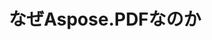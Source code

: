 ---
title: なぜAspose.PDFなのか
linktitle: なぜAspose.PDFなのか
type: docs
weight: 10
url: /ja/java/why-aspose-pdf/
description: 次のセクションでは、なぜユーザーがAspose.PDF for Javaを選んでドキュメントを操作するのかを説明します。
lastmod: "2024-03-05"
sitemap:
    changefreq: "weekly"
    priority: 0.7
---